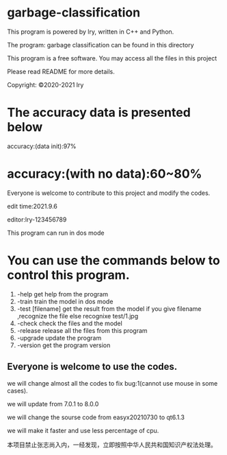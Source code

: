 # garbage-classification

This program is powered by lry, written in C++ and Python.

The program: garbage classification can be found in this directory

This program is a free software. You may access all the files in this project

Please read README for more details.

Copyright: ©2020-2021 lry

The accuracy data is presented below
=====================================
accuracy:(data init):97%

accuracy:(with no data):60~80%
=====================================
Everyone is welcome to contribute to this project and modify the codes.

edit time:2021.9.6

editor:lry-123456789


This program can run in dos mode

You can use the commands below to control this program.
====================================================

1.    -help                 get help from the program
2.    -train                train the model in dos mode
3.    -test [filename]      get the result from the model if you give filename ,recognize the file else recognixe test/1.jpg
4.    -check                check the files and the model
5.    -release              release all the files from this program
6.    -upgrade              update the program
7.    -version              get the program version

Everyone is welcome to use the codes.
-----------------------------------------------

we will change almost all the codes to fix bug:1(cannot use mouse in some cases).

we will update from 7.0.1 to 8.0.0

we will change the sourse code from easyx20210730 to qt6.1.3

we will make it faster and use less percentage of cpu.

本项目禁止张志尚入内，一经发现，立即按照中华人民共和国知识产权法处理。
